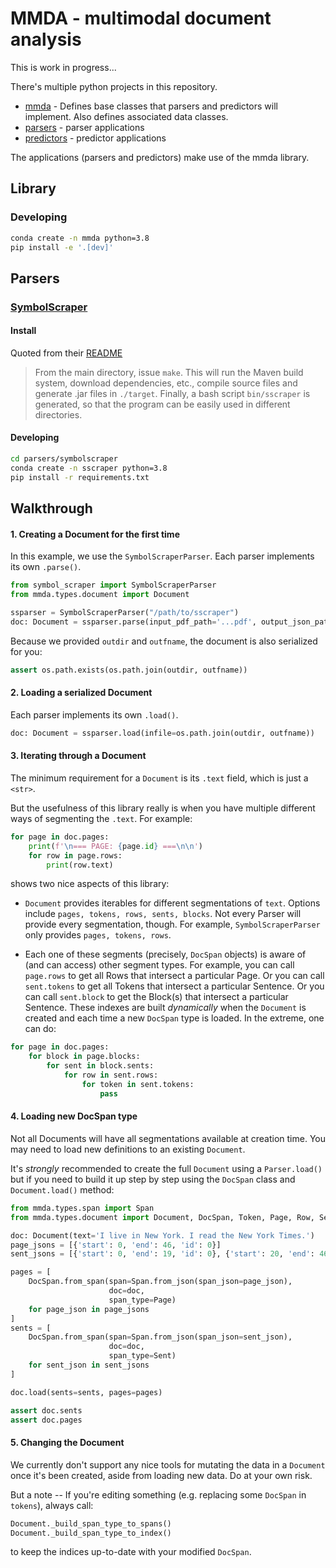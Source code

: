 # MMDA - multimodal document analysis

This is work in progress...

There's multiple python projects in this repository.
- [mmda](/mmda) - Defines base classes that parsers
and predictors will implement. Also defines associated data classes.
- [parsers](/parsers) - parser applications
- [predictors](/predictors) - predictor applications

The applications (parsers and predictors) make use of the mmda library.

## Library

### Developing
```bash
conda create -n mmda python=3.8
pip install -e '.[dev]'
```

## Parsers

### [SymbolScraper](/parsers/symbolscraper)

#### Install

Quoted from their [README](https://github.com/zanibbi/SymbolScraper/tree/bd3b04de61c7cc390d4219358ca0cd95e43aae50)
> From the main directory, issue `make`. This will run the Maven build system, 
> download dependencies, etc., compile source files and generate .jar files 
> in `./target`. Finally, a bash script `bin/sscraper` is generated, so that 
> the program can be easily used in different directories.

#### Developing
```bash
cd parsers/symbolscraper
conda create -n sscraper python=3.8
pip install -r requirements.txt
```

## Walkthrough

#### 1. Creating a Document for the first time

In this example, we use the `SymbolScraperParser`. Each parser implements its own `.parse()`.
```python
from symbol_scraper import SymbolScraperParser
from mmda.types.document import Document

ssparser = SymbolScraperParser("/path/to/sscraper")
doc: Document = ssparser.parse(input_pdf_path='...pdf', output_json_path='...json')
```

Because we provided `outdir` and `outfname`, the document is also serialized for you:
```python
assert os.path.exists(os.path.join(outdir, outfname))
```

#### 2. Loading a serialized Document

Each parser implements its own `.load()`.
```python
doc: Document = ssparser.load(infile=os.path.join(outdir, outfname))
```  

#### 3. Iterating through a Document

The minimum requirement for a `Document` is its `.text` field, which is just a `<str>`.

But the usefulness of this library really is when you have multiple different ways of segmenting the `.text`. For example: 

```python
for page in doc.pages:
    print(f'\n=== PAGE: {page.id} ===\n\n')
    for row in page.rows:
        print(row.text)
```

shows two nice aspects of this library:

* `Document` provides iterables for different segmentations of `text`.  Options include `pages, tokens, rows, sents, blocks`.  Not every Parser will provide every segmentation, though.  For example, `SymbolScraperParser` only provides `pages, tokens, rows`.

* Each one of these segments (precisely, `DocSpan` objects) is aware of (and can access) other segment types. For example, you can call `page.rows` to get all Rows that intersect a particular Page.  Or you can call `sent.tokens` to get all Tokens that intersect a particular Sentence.  Or you can call `sent.block` to get the Block(s) that intersect a particular Sentence.  These indexes are built *dynamically* when the `Document` is created and each time a new `DocSpan` type is loaded.  In the extreme, one can do:

```python
for page in doc.pages:
    for block in page.blocks:
        for sent in block.sents:
            for row in sent.rows:
                for token in sent.tokens:
                    pass
```

#### 4. Loading new DocSpan type

Not all Documents will have all segmentations available at creation time. You may need to load new definitions to an existing `Document`.

It's *strongly* recommended to create the full `Document` using a `Parser.load()` but if you need to build it up step by step using the `DocSpan` class and `Document.load()` method: 

```python
from mmda.types.span import Span
from mmda.types.document import Document, DocSpan, Token, Page, Row, Sent, Block

doc: Document(text='I live in New York. I read the New York Times.')
page_jsons = [{'start': 0, 'end': 46, 'id': 0}]
sent_jsons = [{'start': 0, 'end': 19, 'id': 0}, {'start': 20, 'end': 46, 'id': 1}]

pages = [
    DocSpan.from_span(span=Span.from_json(span_json=page_json), 
                      doc=doc, 
                      span_type=Page)
    for page_json in page_jsons
]
sents = [
    DocSpan.from_span(span=Span.from_json(span_json=sent_json), 
                      doc=doc, 
                      span_type=Sent)
    for sent_json in sent_jsons
]

doc.load(sents=sents, pages=pages)

assert doc.sents
assert doc.pages
```

#### 5. Changing the Document

We currently don't support any nice tools for mutating the data in a `Document` once it's been created, aside from loading new data.  Do at your own risk. 

But a note -- If you're editing something (e.g. replacing some `DocSpan` in `tokens`), always call:

```python
Document._build_span_type_to_spans()
Document._build_span_type_to_index()
```  

to keep the indices up-to-date with your modified `DocSpan`.

